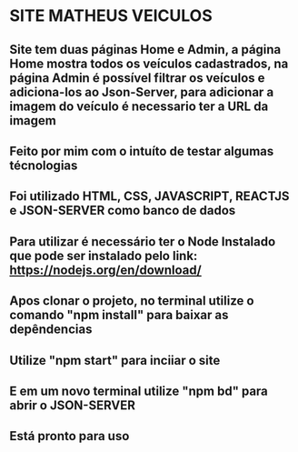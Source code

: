 # SITE MATHEUS VEICULOS

## Site tem duas páginas Home e Admin, a página Home mostra todos os veículos cadastrados, na página Admin é possível filtrar os veículos e adiciona-los ao Json-Server, para adicionar a imagem do veículo é necessario ter a URL da imagem

## Feito por mim com o intuíto de testar algumas técnologias

## Foi utilizado HTML, CSS, JAVASCRIPT, REACTJS e JSON-SERVER como banco de dados

## Para utilizar é necessário ter o Node Instalado que pode ser instalado pelo link: https://nodejs.org/en/download/
## Apos clonar o projeto, no terminal utilize o comando "npm install" para baixar as depêndencias
## Utilize "npm start" para inciiar o site
## E em um novo terminal utilize "npm bd" para abrir o JSON-SERVER
## Está pronto para uso


